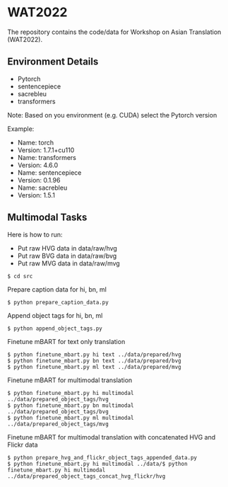 # WAT2022

The repository contains the code/data for Workshop on Asian Translation (WAT2022).

## Environment Details

* Pytorch
* sentencepiece
* sacrebleu
* transformers

Note: Based on you environment (e.g. CUDA) select the Pytorch version

Example: 
* Name: torch
* Version: 1.7.1+cu110
* Name: transformers                          
* Version: 4.6.0
* Name: sentencepiece                         
* Version: 0.1.96
* Name: sacrebleu                             
* Version: 1.5.1


## Multimodal Tasks 

Here is how to run:

* Put raw HVG data in data/raw/hvg
* Put raw BVG data in data/raw/bvg
* Put raw MVG data in data/raw/mvg

```
$ cd src
```

Prepare caption data for hi, bn, ml

```
$ python prepare_caption_data.py
```

Append object tags for hi, bn, ml

```
$ python append_object_tags.py
```

Finetune mBART for text only translation

```
$ python finetune_mbart.py hi text ../data/prepared/hvg
$ python finetune_mbart.py bn text ../data/prepared/bvg
$ python finetune_mbart.py ml text ../data/prepared/mvg
```

Finetune mBART for multimodal translation

```
$ python finetune_mbart.py hi multimodal ../data/prepared_object_tags/hvg
$ python finetune_mbart.py bn multimodal ../data/prepared_object_tags/bvg
$ python finetune_mbart.py ml multimodal ../data/prepared_object_tags/mvg
```

Finetune mBART for multimodal translation with concatenated HVG and Flickr data

```
$ python prepare_hvg_and_flickr_object_tags_appended_data.py
$ python finetune_mbart.py hi multimodal ../data/$ python finetune_mbart.py hi multimodal ../data/prepared_object_tags_concat_hvg_flickr/hvg
```
